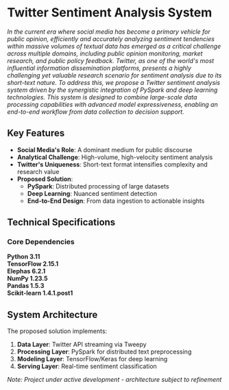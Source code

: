 # Twitter Sentiment Analysis System

*In the current era where social media has become a primary vehicle for public opinion, efficiently and accurately analyzing sentiment tendencies within massive volumes of textual data has emerged as a critical challenge across multiple domains, including public opinion monitoring, market research, and public policy feedback. Twitter, as one of the world's most influential information dissemination platforms, presents a highly challenging yet valuable research scenario for sentiment analysis due to its short-text nature. To address this, we propose a Twitter sentiment analysis system driven by the synergistic integration of PySpark and deep learning technologies. This system is designed to combine large-scale data processing capabilities with advanced model expressiveness, enabling an end-to-end workflow from data collection to decision support.*

## Key Features
- **Social Media's Role**: A dominant medium for public discourse
- **Analytical Challenge**: High-volume, high-velocity sentiment analysis
- **Twitter's Uniqueness**: Short-text format intensifies complexity and research value
- **Proposed Solution**:
  - **PySpark**: Distributed processing of large datasets
  - **Deep Learning**: Nuanced sentiment detection
  - **End-to-End Design**: From data ingestion to actionable insights

## Technical Specifications

### Core Dependencies
**Python 3.11**  
**TensorFlow 2.15.1**  
**Elephas 6.2.1**  
**NumPy 1.23.5**  
**Pandas 1.5.3**  
**Scikit-learn 1.4.1.post1**  

## System Architecture
The proposed solution implements:
1. **Data Layer**: Twitter API streaming via Tweepy
2. **Processing Layer**: PySpark for distributed text preprocessing
3. **Modeling Layer**: TensorFlow/Keras for deep learning
4. **Serving Layer**: Real-time sentiment classification

*Note: Project under active development - architecture subject to refinement*
